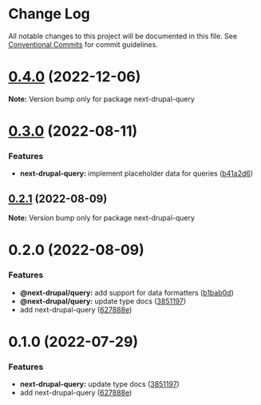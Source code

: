 # Change Log

All notable changes to this project will be documented in this file.
See [Conventional Commits](https://conventionalcommits.org) for commit guidelines.

# [0.4.0](https://github.com/chapter-three/next-drupal/compare/next-drupal-query@0.3.0...next-drupal-query@0.4.0) (2022-12-06)

**Note:** Version bump only for package next-drupal-query





# [0.3.0](https://github.com/chapter-three/next-drupal/compare/next-drupal-query@0.2.1...next-drupal-query@0.3.0) (2022-08-11)


### Features

* **next-drupal-query:** implement placeholder data for queries ([b41a2d6](https://github.com/chapter-three/next-drupal/commit/b41a2d6cc990504be66c44cda92def5eef7bc867))





## [0.2.1](https://github.com/chapter-three/next-drupal/compare/next-drupal-query@0.2.0...next-drupal-query@0.2.1) (2022-08-09)

**Note:** Version bump only for package next-drupal-query





# 0.2.0 (2022-08-09)


### Features

* **@next-drupal/query:** add support for data formatters ([b1bab0d](https://github.com/chapter-three/next-drupal/commit/b1bab0d44bc7899299a6f7321dc75ae699bf54f5))
* **@next-drupal/query:** update type docs ([3851197](https://github.com/chapter-three/next-drupal/commit/3851197251d8240f7102f8781ce66ee815e3aa5f))
* add next-drupal-query ([627888e](https://github.com/chapter-three/next-drupal/commit/627888ec06138344893385c7b270f79d29822c1a))





# 0.1.0 (2022-07-29)


### Features

* **next-drupal-query:** update type docs ([3851197](https://github.com/chapter-three/next-drupal/commit/3851197251d8240f7102f8781ce66ee815e3aa5f))
* add next-drupal-query ([627888e](https://github.com/chapter-three/next-drupal/commit/627888ec06138344893385c7b270f79d29822c1a))
